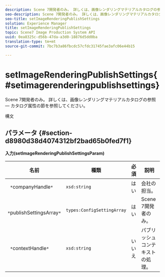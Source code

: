 ```yaml
---
description: Scene 7開発者のみ。 詳しくは、画像レンダリングマテリアルカタログの参照 — カタログ属性の節を参照してください。
seo-description: Scene 7開発者のみ。 詳しくは、画像レンダリングマテリアルカタログの参照 — カタログ属性の節を参照してください。
seo-title: setImageRenderingPublishSettings
solution: Experience Manager
title: setImageRenderingPublishSettings
topic: Scene7 Image Production System API
uuid: 0ea8325c-d56b-47da-a3d0-18876d5dd0ba
translation-type: tm+mt
source-git-commit: 7bc7b3a86fbcdc57cfdc31745fae3afc06e44b15

---
```



# setImageRenderingPublishSettings{#setimagerenderingpublishsettings}

Scene 7開発者のみ。 詳しくは、画像レンダリングマテリアルカタログの参照 — カタログ属性の節を参照してください。

構文

## パラメータ {#section-d8980d38d4074312bf2bad65b0fed7f1}

**入力(setImageRenderingPublishSettingsParam)**

| 名前 | 種類 | 必須 | 説明 |
|---|---|---|---|
| ` *`companyHandle`*` | `xsd:string` | はい | 会社の担当。 |
| ` *`publishSettingsArray`*` | `types:ConfigSettingArray` | はい | Scene 7開発者のみ。 |
| ` *`contextHandle`*` | `xsd:string` | いいえ | パブリッシュコンテキストの処理。 |

